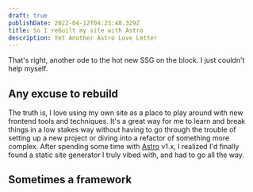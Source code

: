 ```yaml
---
draft: true
publishDate: 2022-04-12T04:23:48.329Z
title: So I rebuilt my site with Astro
description: Yet Another Astro Love Letter
---
```

That's right, another ode to the hot new SSG on the block. I just couldn't help myself.

## Any excuse to rebuild

The truth is, I love using my own site as a place to play around with new frontend tools and techniques. It's a great way for me to learn and break things in a low stakes way without having to go through the trouble of setting up a new project or diving into a refactor of something more complex. After spending some time with [Astro](https://astro.build) v1.x, I realized I'd finally found a static site generator I truly vibed with, and had to go all the way.

## Sometimes a framework

